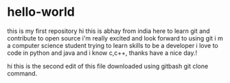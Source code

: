 # hello-world
this is my first repository
hi this is abhay from india 
here to learn git and contribute to open source 
i'm really excited and look forward to using git
i m a computer science student trying to learn skills to be a developer
i love to code in python and java and i know c,c++,
thanks have a nice day.!

hi this is the second edit of this file downloaded using gitbash git clone <url> command.
